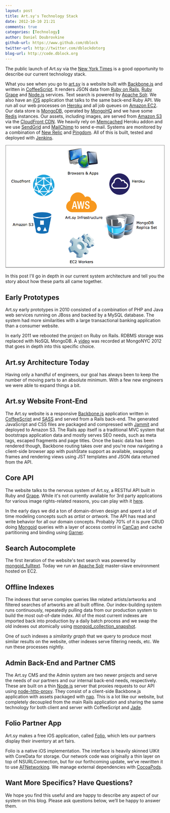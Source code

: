 ```yaml
---
layout: post
title: Art.sy's Technology Stack
date: 2012-10-10 21:21
comments: true
categories: [Technology]
author: Daniel Doubrovkine
github-url: https://www.github.com/dblock
twitter-url: http://twitter.com/dblockdotorg
blog-url: http://code.dblock.org
---
```

The public launch of Art.sy via the [New York Times](http://www.nytimes.com/2012/10/09/arts/design/artsy-is-mapping-the-world-of-art-on-the-web.html) is a good opportunity to describe our current technology stack.

What you see when you go to [art.sy](http://art.sy) is a website built with [Backbone.js](http://backbonejs.org/) and written in [CoffeeScript](http://coffeescript.org/). It renders JSON data from [Ruby on Rails](http://rubyonrails.org/), [Ruby Grape](https://github.com/intridea/grape) and [Node.js](http://nodejs.org/) services. Text search is powered by [Apache Solr](http://lucene.apache.org/solr/). We also have an [iOS](https://developer.apple.com/devcenter/ios/index.action) application that talks to the same back-end Ruby API. We run all our web processes on [Heroku](http://www.heroku.com/) and all job queues on [Amazon EC2](http://aws.amazon.com/). Our data store is [MongoDB](http://www.mongodb.org/), operated by [MongoHQ](https://mongohq.com/) and we have some [Redis](http://redis.io/) instances. Our assets, including images, are served from [Amazon S3](http://aws.amazon.com/s3/) via the [CloudFront CDN](http://aws.amazon.com/cloudfront/). We heavily rely on [Memcached](http://memcached.org/) Heroku addon and we use [SendGrid](http://sendgrid.com/) and [MailChimp](http://mailchimp.com/) to send e-mail. Systems are monitored by a combination of [New Relic](http://newrelic.com/) and [Pingdom](https://www.pingdom.com/). All of this is built, tested and deployed with [Jenkins](http://jenkins-ci.org/).

<img src="/images/2012-10-10-artsy-technology-stack/artsy-infrastructure.png">

In this post I'll go in depth in our current system architecture and tell you the story about how these parts all came together.

<!-- more -->

Early Prototypes
----------------

Art.sy early prototypes in 2010 consisted of a combination of PHP and Java web services running on JBoss and backed by a MySQL database. The system had more similarities with a large transactional banking application than a consumer website. 

In early 2011 we rebooted the project on Ruby on Rails. RDBMS storage was replaced with NoSQL MongoDB. A [video](http://www.10gen.com/presentations/MongoNYC-2012/Using-MongoDB-to-Build-Artsy) was recorded at MongoNYC 2012 that goes in depth into this specific choice. 

Art.sy Architecture Today
-------------------------

Having only a handful of engineers, our goal has always been to keep the number of moving parts to an absolute minimum. With a few new engineers we were able to expand things a bit.

Art.sy Website Front-End
------------------------

The Art.sy website is a responsive [Backbone.js](http://backbonejs.org/) application written in [CoffeeScript](http://coffeescript.org/) and [SASS](http://sass-lang.com/) and served from a Rails back-end. The generated JavaScript and CSS files are packaged and compressed with [Jammit](http://documentcloud.github.com/jammit/) and deployed to Amazon S3. The Rails app itself is a traditional MVC system that bootstraps application data and mostly serves SEO needs, such as meta tags, escaped fragments and page titles. Once the basic data has been rendered though, Backbone routing takes over and you're now navigating a client-side browser app with pushState support as available, swapping frames and rendering views using JST templates and JSON data returned from the API.

Core API
--------

The website talks to the nervous system of Art.sy, a RESTful API built in Ruby and [Grape](https://github.com/intridea/grape). While it's not currently available for 3rd party applications for various image rights-related reasons, you can play with it [here](http://art.sy/api/v1/explorer).

In the early days we did a ton of domain-driven design and spent a lot of time modeling concepts such as *artist* or *artwork*. The API has read and write behavior for all our domain concepts. Probably 70% of it is pure CRUD doing [Mongoid](http://mongoid.org/) queries with a layer of access control in [CanCan](https://github.com/ryanb/cancan) and cache partitioning and binding using [Garner](http://confreaks.com/videos/986-goruco2012-from-zero-to-api-cache-w-grape-mongodb-in-10-minutes).

Search Autocomplete
-------------------

The first iteration of the website's text search was powered by [mongoid_fulltext](https://github.com/artsy/mongoid_fulltext). Today we run an [Apache Solr](http://lucene.apache.org/solr/) master-slave environment hosted on EC2.

Offline Indexes
---------------

The indexes that serve complex queries like related artists/artworks and filtered searches of artworks are all built offline. Our index-building system runs continuously, repeatedly pulling data from our production system to build the most out-of-date index. All of the most current indexes are imported back into production by a daily batch process and we swap the old indexes out atomically using [mongoid_collection_snapshot](https://github.com/aaw/mongoid_collection_snapshot).

One of such indexes a *similarity graph* that we query to produce most similar results on the website, other indexes serve filtering needs, etc. We run these processes nightly.

Admin Back-End and Partner CMS
------------------------------

The Art.sy CMS and the Admin system are two newer projects and serve the needs of our partners and our internal back-end needs, respectively. These are built on a thin [Node.js](http://nodejs.org) server that proxies requests to our API using [node-http-proxy](https://github.com/nodejitsu/node-http-proxy). They consist of a client-side Backbone.js application with assets packaged with [nap](https://github.com/craigspaeth/nap). This is a lot like our website, but completely decoupled from the main Rails application and sharing the same technology for both client and server with CoffeeScript and [Jade](http://jade-lang.com/).


Folio Partner App
-----------------

Art.sy makes a free iOS application, called [Folio](http://artsy.github.com/blog/categories/ios/), which lets our partners display their inventory at art fairs.

Folio is a native iOS implementation. The interface is heavily skinned UIKit with CoreData for storage. Our network code was originally a thin layer on top of NSURLConnection, but for our forthcoming update, we’ve rewritten it to use [AFNetworking](https://github.com/AFNetworking/AFNetworking/). We manage external dependencies with [CocoaPods](https://github.com/CocoaPods/CocoaPods).

Want More Specifics? Have Questions?
------------------------------------

We hope you find this useful and are happy to describe any aspect of our system on this blog. Please ask questions below, we’ll be happy to answer them.
